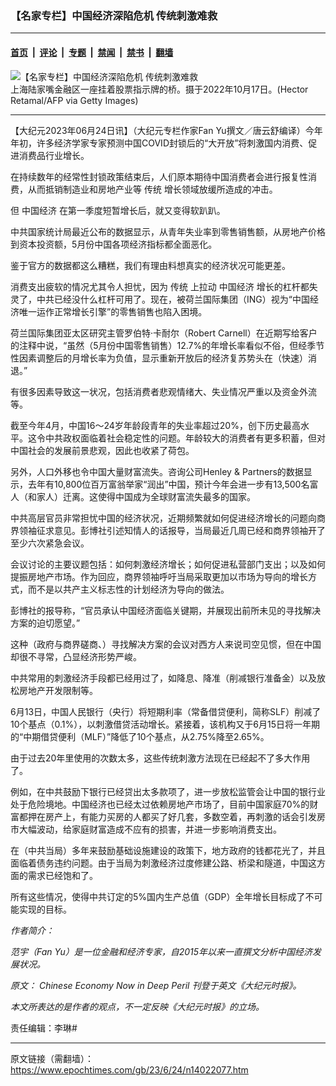 ### 【名家专栏】中国经济深陷危机 传统刺激难救

---

#### [首页](../../../..?n14022077) &nbsp;|&nbsp; [评论](../../../../../epoch-comment?n14022077) &nbsp;|&nbsp; [专题](../../../../../epoch-special?n14022077) &nbsp;|&nbsp; [禁闻](../../../../../epoch-news?n14022077) &nbsp;|&nbsp; [禁书](../../../../../books?n14022077) &nbsp;|&nbsp; [翻墙](https://github.com/gfw-breaker/nogfw/blob/master/README.md?n14022077)


<div><img alt="【名家专栏】中国经济深陷危机 传统刺激难救" class="attachment-djy_600_400 size-djy_600_400 wp-post-image" src="https://i.epochtimes.com/assets/uploads/2023/06/id14022080-GettyImages-1244034984-700x420-600x400.jpg"/>
<div class="caption">
 上海陆家嘴金融区一座挂着股票指示牌的桥。摄于2022年10月17日。(Hector Retamal/AFP via Getty Images)
</div></div><hr/><div class="post_content" id="artbody" itemprop="articleBody">
 <!-- article content begin -->
 <p>
  【大纪元2023年06月24日讯】（大纪元专栏作家Fan Yu撰文／唐云舒编译）今年年初，许多经济学家专家预测中国COVID封锁后的“大开放”将刺激国内消费、促进消费品行业增长。
 </p>
 <p>
  在持续数年的经常性封锁政策结束后，人们原本期待中国消费者会进行报复性消费，从而抵销制造业和房地产业等
  <ok href="https://www.epochtimes.com/gb/tag/%E4%BC%A0%E7%BB%9F.html">
   传统
  </ok>
  增长领域放缓所造成的冲击。
 </p>
 <p>
  但
  <ok href="https://www.epochtimes.com/gb/tag/%E4%B8%AD%E5%9B%BD%E7%BB%8F%E6%B5%8E.html">
   中国经济
  </ok>
  在第一季度短暂增长后，就又变得软趴趴。
 </p>
 <p>
  中共国家统计局最近公布的数据显示，从青年失业率到零售销售额，从房地产价格到资本投资额，5月份中国各项经济指标都全面恶化。
 </p>
 <p>
  鉴于官方的数据都这么糟糕，我们有理由料想真实的经济状况可能更差。
 </p>
 <p>
  消费支出疲软的情况尤其令人担忧，因为
  <ok href="https://www.epochtimes.com/gb/tag/%E4%BC%A0%E7%BB%9F.html">
   传统
  </ok>
  上拉动
  <ok href="https://www.epochtimes.com/gb/tag/%E4%B8%AD%E5%9B%BD%E7%BB%8F%E6%B5%8E.html">
   中国经济
  </ok>
  增长的杠杆都失灵了，中共已经没什么杠杆可用了。现在，被荷兰国际集团（ING）视为“中国经济唯一运作正常增长引擎”的零售销售也陷入困境。
 </p>
 <p>
  荷兰国际集团亚太区研究主管罗伯特‧卡耐尔（Robert Carnell）在近期写给客户的注释中说，“虽然（5月份中国零售销售）12.7%的年增长率看似不俗，但经季节性因素调整后的月增长率为负值，显示重新开放后的经济复苏势头在（快速）消退。”
 </p>
 <p>
  有很多因素导致这一状况，包括消费者悲观情绪大、失业情况严重以及资金外流等。
 </p>
 <p>
  截至今年4月，中国16～24岁年龄段青年的失业率超过20%，创下历史最高水平。这令中共政权面临着社会稳定性的问题。年龄较大的消费者有更多积蓄，但对中国社会的发展前景悲观，因此也收紧了荷包。
 </p>
 <p>
  另外，人口外移也令中国大量财富流失。咨询公司Henley &amp; Partners的数据显示，去年有10,800位百万富翁举家“润出”中国，预计今年会进一步有13,500名富人（和家人）迁离。这使得中国成为全球财富流失最多的国家。
 </p>
 <p>
  中共高层官员非常担忧中国的经济状况，近期频繁就如何促进经济增长的问题向商界领袖征求意见。彭博社引述知情人的话报导，当局最近几周已经和商界领袖开了至少六次紧急会议。
 </p>
 <p>
  会议讨论的主要议题包括：如何刺激经济增长；如何促进私营部门支出；以及如何提振房地产市场。作为回应，商界领袖呼吁当局采取更加以市场为导向的增长方式，而不是以共产主义标志性的计划经济为导向的做法。
 </p>
 <p>
  彭博社的报导称，“官员承认中国经济面临关键期，并展现出前所未见的寻找解决方案的迫切愿望。”
 </p>
 <p>
  这种（政府与商界磋商、）寻找解决方案的会议对西方人来说司空见惯，但在中国却很不寻常，凸显经济形势严峻。
 </p>
 <p>
  中共常用的刺激经济手段都已经用过了，如降息、降准（削减银行准备金）以及放松房地产开发限制等。
 </p>
 <p>
  6月13日，中国人民银行（央行）将短期利率（常备借贷便利，简称SLF）削减了10个基点（0.1%），以刺激借贷活动增长。紧接着，该机构又于6月15日将一年期的“中期借贷便利（MLF）”降低了10个基点，从2.75%降至2.65%。
 </p>
 <p>
  由于过去20年里使用的次数太多，这些传统刺激方法现在已经起不了多大作用了。
 </p>
 <p>
  例如，在中共鼓励下银行已经贷出太多款项了，进一步放松监管会让中国的银行业处于危险境地。中国经济也已经太过依赖房地产市场了，目前中国家庭70%的财富都押在房产上，有能力买房的人都买了好几套，多数空着，再刺激的话会引发房市大幅波动，给家庭财富造成不应有的损害，并进一步影响消费支出。
 </p>
 <p>
  在（中共当局）多年来鼓励基础设施建设的政策下，地方政府的钱都花光了，并且面临着债务违约问题。由于当局为刺激经济过度修建公路、桥梁和隧道，中国这方面的需求已经饱和了。
 </p>
 <p>
  所有这些情况，使得中共订定的5%国内生产总值（GDP）全年增长目标成了不可能实现的目标。
 </p>
 <p>
  <em>
   作者简介：
  </em>
 </p>
 <p>
  <em>
   范宇（Fan Yu）是一位金融和经济专家，自2015年以来一直撰文分析中国经济发展状况。
  </em>
 </p>
 <p>
  <em>
   原文：
   <ok href="https://www.theepochtimes.com/chinese-economy-now-in-deep-peril_5340527.html">
    Chinese Economy Now in Deep Peril
   </ok>
   刊登于英文《大纪元时报》。
  </em>
 </p>
 <p>
  <em>
   本文所表达的是作者的观点，不一定反映《大纪元时报》的立场。
  </em>
 </p>
 <p>
  责任编辑：李琳#
 </p>
 <!-- article content end -->
 <div id="below_article_ad">
 </div>
</div>


---

原文链接（需翻墙）：https://www.epochtimes.com/gb/23/6/24/n14022077.htm
